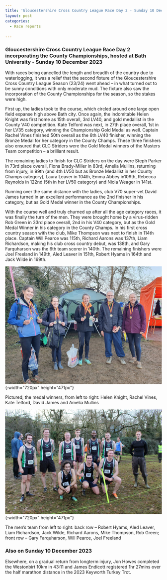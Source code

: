 ```yaml
---
title: 'Gloucestershire Cross Country League Race Day 2 - Sunday 10 December 2023'
layout: post
categories:
  - Race reports

---
```


### Gloucestershire Cross Country League Race Day 2 incorporating the County Championships, hosted at Bath University - Sunday 10 December 2023

With races being cancelled the length and breadth of the country due to waterlogging, it was a relief that the second fixture of the Gloucestershire Cross Country League Season (23/24) went ahead – in what turned out to be sunny conditions with only moderate mud. The fixture also saw the incorporation of the County Championships for the season, so the stakes were high.
 
First up, the ladies took to the course, which circled around one large open field expanse high above Bath city. Once again, the indomitable Helen Knight was first home as 15th overall, 3rd LV40, and gold medallist in the County V40 competition. Kate Telford was next, in 27th place overall, 1st in her LV35 category, winning the Championship Gold Medal as well. Captain Rachel Vines finished 50th overall as the 6th LV40 finisher, winning the Bronze Medal for her category in the County Champs. These three finishers also ensured that CLC Striders were the Gold Medal winners of the Masters Team competition – a brilliant result.
 
The remaining ladies to finish for CLC Striders on the day were Steph Parker in 73rd place overall, Fiona Brady-Miller in 83rd, Amelia Mullins, returning from injury, in 99th (and 4th LV50 but as Bronze Medallist in her County Champs category), Laura Leaver in 104th, Emma Abbey in109th, Rebecca Reynolds in 122nd (5th in her LV50 category) and Niola Weager in 141st.
 
Running over the same distance with the ladies, club V70 super-vet David James turned in an excellent performance as the 2nd finisher in his category, but as Gold Medal winner in the County Championships.
 
With the course well and truly churned up after all the age category races, it was finally the turn of the men. They were brought home by a virus-ridden Rob Green in 33rd place overall, 2nd in his V40 category, but as the Gold Medal Winner in his category in the County Champs. In his first cross country season with the club, Mike Thompson was next to finish in 114th place. Captain Will Pearce was 115th, Richard Aarons was 137th, Liam Richardson, making his club cross country debut, was 138th, and Gary Farquharson was the 6th team scorer in 140th. The remaining finishers were Joel Freeland in 149th, Aled Leaver in 151th, Robert Hyams in 164th and Jack Wilde in 169th.

![The medal winners](/images/2023/12/2023-12-14-medal-winners-XC.jpg "The medal winners"){:width="720px" height="471px"}

Pictured, the medal winners, from left to right: Helen Knight, Rachel Vines, Kate Telford, David James and Amelia Mullins

![Mens XC team](/images/2023/12/2023-12-14-Mens-XC.jpg "Mens XC"){:width="720px" height="471px"}

The men’s team from left to right: back row – Robert Hyams, Aled Leaver, Liam Richardson, Jack Wilde, Richard Aarons, Mike Thompson, Rob Green; front row – Gary Farquharson, Will Pearce, Joel Freeland
 
### Also on Sunday 10 December 2023
 
Elsewhere, on a gradual return from longterm injury, Jon Howes completed the Westonbirt 10km in 43:11 and James Endicott registered 1hr 27mins over the half marathon distance in the 2023 Keyworth Turkey Trot.           

